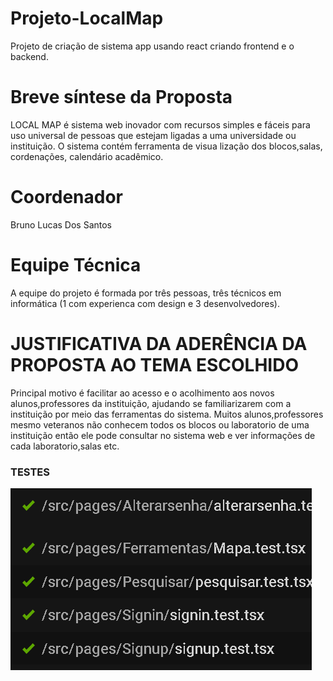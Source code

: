 # Projeto-LocalMap
Projeto de criação de sistema app usando react criando frontend e o backend.

# Breve síntese da Proposta

LOCAL MAP é sistema web inovador com recursos simples e
fáceis para uso universal de pessoas que estejam ligadas a uma
universidade ou instituição. O sistema contém ferramenta de visua
lização dos blocos,salas, cordenações, calendário acadêmico.

# Coordenador

Bruno Lucas Dos Santos

# Equipe Técnica

A equipe do projeto é formada por três pessoas, três técnicos
em informática (1 com experienca com design
e 3 desenvolvedores).

# JUSTIFICATIVA DA ADERÊNCIA DA PROPOSTA AO TEMA ESCOLHIDO

Principal motivo é facilitar ao acesso e o acolhimento aos
novos alunos,professores da instituição, ajudando se familiarizarem
com a instituição por meio das ferramentas do sistema. Muitos
alunos,professores mesmo veteranos não conhecem todos os
blocos ou laboratorio de uma instituição então ele pode consultar no
sistema web e ver informações de cada laboratorio,salas etc.

### TESTES

![](/screenshot/testes.png)

